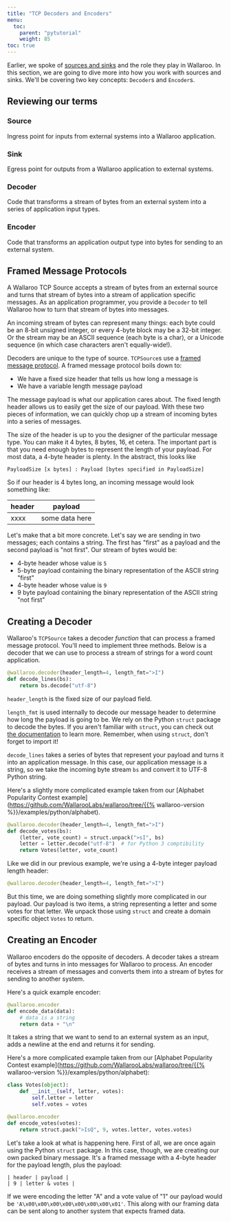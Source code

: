 ```yaml
---
title: "TCP Decoders and Encoders"
menu:
  toc:
    parent: "pytutorial"
    weight: 85
toc: true
---
```

Earlier, we spoke of [sources and sinks](/core-concepts/) and the role they play in Wallaroo. In this section, we are going to dive more into how you work with sources and sinks. We'll be covering two key concepts: `Decoder`s and `Encoder`s.

## Reviewing our terms

### Source

Ingress point for inputs from external systems into a Wallaroo application.

### Sink

Egress point for outputs from a Wallaroo application to external systems.

### Decoder

Code that transforms a stream of bytes from an external system
into a series of application input types.

### Encoder

Code that transforms an application output type into bytes for
sending to an external system.

## Framed Message Protocols

A Wallaroo TCP Source accepts a stream of bytes from an external source and turns that stream of bytes into a stream of application specific messages. As an application programmer, you provide a `Decoder` to tell Wallaroo how to turn that stream of bytes into messages.

An incoming stream of bytes can represent many things: each byte could be an 8-bit unsigned integer, or every 4-byte block may be a 32-bit integer. Or the stream may be an ASCII sequence (each byte is a char), or a Unicode sequence (in which case characters aren't equally-wide!).

Decoders are unique to the type of source. `TCPSource`s use a [framed message protocol](https://www.codeproject.com/Articles/37496/TCP-IP-Protocol-Design-Message-Framing). A framed message protocol boils down to:

- We have a fixed size header that tells us how long a message is
- We have a variable length message payload

The message payload is what our application cares about. The fixed length header allows us to easily get the size of our payload. With these two pieces of information, we can quickly chop up a stream of incoming bytes into a series of messages.

The size of the header is up to you the designer of the particular message type. You can make it 4 bytes, 8 bytes, 16, et cetera. The important part is that you need enough bytes to represent the length of your payload. For most data, a 4-byte header is plenty. In the abstract, this looks like

```
PayloadSize [x bytes] : Payload [bytes specified in PayloadSize]
```

So if our header is 4 bytes long, an incoming message would look something like:

| header | payload |
| - | - |
| xxxx | some data here |

Let's make that a bit more concrete. Let's say we are sending in two messages; each contains a string. The first has "first" as a payload and the second payload is "not first". Our stream of bytes would be:

- 4-byte header whose value is `5`
- 5-byte payload containing the binary representation of the ASCII string "first"
- 4-byte header whose value is `9`
- 9 byte payload containing the binary representation of the ASCII string "not first"

## Creating a Decoder

Wallaroo's `TCPSource` takes a decoder _function_ that can process a framed message protocol. You'll need to implement three methods. Below is a decoder that we can use to process a stream of strings for a word count application.

```python
@wallaroo.decoder(header_length=4, length_fmt=">I")
def decode_lines(bs):
    return bs.decode("utf-8")
```

`header_length` is the fixed size of our payload field.

`length_fmt` is used internally to decode our message header to determine how long the payload is going to be. We rely on the Python `struct` package to decode the bytes. If you aren't familiar with `struct`, you can check out [the documentation](https://docs.python.org/2/library/struct.html) to learn more. Remember, when using `struct`, don't forget to import it!

`decode_lines` takes a series of bytes that represent your payload and turns it into an application message. In this case, our application message is a string, so we take the incoming byte stream `bs` and convert it to UTF-8 Python string.

Here's a slightly more complicated example taken from our [Alphabet Popularity Contest example](https://github.com/WallarooLabs/wallaroo/tree/{{% wallaroo-version %}}/examples/python/alphabet).

```python
@wallaroo.decoder(header_length=4, length_fmt=">I")
def decode_votes(bs):
    (letter, vote_count) = struct.unpack(">sI", bs)
    letter = letter.decode("utf-8")  # for Python 3 comptibility
    return Votes(letter, vote_count)
```

Like we did in our previous example, we're using a 4-byte integer payload length header:

```python
@wallaroo.decoder(header_length=4, length_fmt=">I")
```

But this time, we are doing something slightly more complicated in our payload. Our payload is two items, a string representing a letter and some votes for that letter. We unpack those using `struct` and create a domain specific object `Votes` to return.

## Creating an Encoder

Wallaroo encoders do the opposite of decoders. A decoder takes a stream of bytes and turns in into messages for Wallaroo to process. An encoder receives a stream of messages and converts them into a stream of bytes for sending to another system.

Here's a quick example encoder:

```python
@wallaroo.encoder
def encode_data(data):
    # data is a string
    return data + "\n"
```

It takes a string that we want to send to an external system as an input, adds a newline at the end and returns it for sending.

Here's a more complicated example taken from our [Alphabet Popularity Contest example](https://github.com/WallarooLabs/wallaroo/tree/{{% wallaroo-version %}}/examples/python/alphabet):

```python
class Votes(object):
    def __init__(self, letter, votes):
        self.letter = letter
        self.votes = votes

@wallaroo.encoder
def encode_votes(votes):
    return struct.pack(">IsQ", 9, votes.letter, votes.votes)
```

Let's take a look at what is happening here. First of all, we are once again using the Python `struct` package. In this case, though, we are creating our own packed binary message. It's a framed message with a 4-byte header for the payload length, plus the payload:

```
| header | payload |
| 9 | letter & votes |
```

If we were encoding the letter "A" and a vote value of "1" our payload would be `'A\x00\x00\x00\x00\x00\x00\x00\x01'`. This along with our framing data can be sent along to another system that expects framed data.

